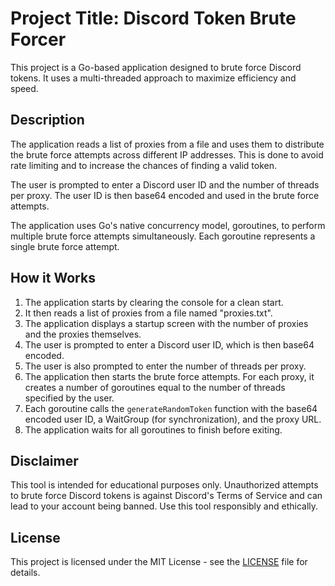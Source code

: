 # Project Title: Discord Token Brute Forcer

This project is a Go-based application designed to brute force Discord tokens. It uses a multi-threaded approach to maximize efficiency and speed.

## Description

The application reads a list of proxies from a file and uses them to distribute the brute force attempts across different IP addresses. This is done to avoid rate limiting and to increase the chances of finding a valid token.

The user is prompted to enter a Discord user ID and the number of threads per proxy. The user ID is then base64 encoded and used in the brute force attempts.

The application uses Go's native concurrency model, goroutines, to perform multiple brute force attempts simultaneously. Each goroutine represents a single brute force attempt.

## How it Works

1. The application starts by clearing the console for a clean start.
2. It then reads a list of proxies from a file named "proxies.txt".
3. The application displays a startup screen with the number of proxies and the proxies themselves.
4. The user is prompted to enter a Discord user ID, which is then base64 encoded.
5. The user is also prompted to enter the number of threads per proxy.
6. The application then starts the brute force attempts. For each proxy, it creates a number of goroutines equal to the number of threads specified by the user.
7. Each goroutine calls the `generateRandomToken` function with the base64 encoded user ID, a WaitGroup (for synchronization), and the proxy URL.
8. The application waits for all goroutines to finish before exiting.

## Disclaimer

This tool is intended for educational purposes only. Unauthorized attempts to brute force Discord tokens is against Discord's Terms of Service and can lead to your account being banned. Use this tool responsibly and ethically.

## License

This project is licensed under the MIT License - see the [LICENSE](LICENSE) file for details.
